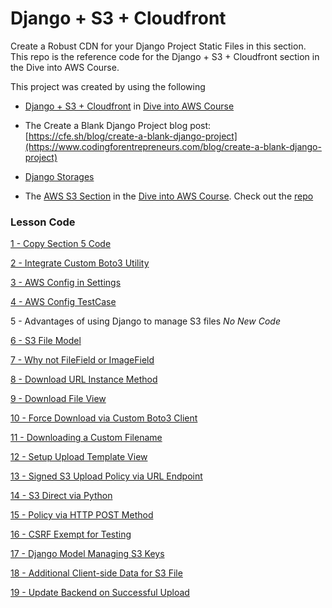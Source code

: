 # Django + S3 + Cloudfront
Create a Robust CDN for your Django Project Static Files in this section. This repo is the reference code for the Django + S3 + Cloudfront section in the Dive into AWS Course. 


This project was created by using the following

- [Django + S3 + Cloudfront](https://www.codingforentrepreneurs.com/courses/aws/django-s3-cloudfront) in [Dive into AWS Course](https://www.codingforentrepreneurs.com/courses/aws)

- The Create a Blank Django Project blog post: [https://cfe.sh/blog/create-a-blank-django-project](https://www.codingforentrepreneurs.com/blog/create-a-blank-django-project)

- [Django Storages](https://django-storages.readthedocs.io)

- The [AWS S3 Section](https://www.codingforentrepreneurs.com/courses/aws/aws-s3) in the [Dive into AWS Course](https://www.codingforentrepreneurs.com/courses/aws). Check out the [repo](https://github.com/codingforentrepreneurs/Dive-Into-AWS-Course---AWS-S3-Boto3)



### Lesson Code

[1 - Copy Section 5 Code](../../tree/7907a9f36f352bc5cd3996b6ca5dc0fbd3603125/)

[2 - Integrate Custom Boto3 Utility](../../tree/850c18dba1d957189456172146ada61381bdc171/)

[3 - AWS Config in Settings](../../tree/b89c4226902ac00617b5cfd26a96ab39e297c33c/)

[4 - AWS Config TestCase](../../tree/ad60c32ba3128fa52e40d2bbc806c3ed321f6d69/)

5 - Advantages of using Django to manage S3 files _No New Code_

[6 - S3 File Model](../../tree/dd8bfd954c518e3aba584825af67afec37ab03c9/)

[7 - Why not FileField or ImageField](../../tree/0aefde77ee7722a26825fe3d2e3da616046d613f/)

[8 - Download URL Instance Method](../../tree/c5c7c62e1fb894738690987a29913be78c714f69/)

[9 - Download File View](../../tree/8bf7ad5157f8de048887c4d37adc29f70f06b692/)

[10 - Force Download via Custom Boto3 Client](../../tree/c616ec8310e291cc965f2244554a57da3547f445/)

[11 - Downloading a Custom Filename](../../tree/9cddd91e7b41fd8faae6c62ea70ba237e0ed2eac/)

[12 - Setup Upload Template View](../../tree/6804334a16cdaffce187945863992764e73c94ab/)

[13 - Signed S3 Upload Policy via URL Endpoint](../../tree/9a2fe92352446a8a7d7b7e8c277f1cb45bcea0f1/)

[14 - S3 Direct via Python](../../tree/76800093c0f9af9ab27305dc6e9a484c4caa341c/)

[15 - Policy via HTTP POST Method](../../tree/ada94d370c22476ba60ae1e47e44aea3894a2f14/)

[16 - CSRF Exempt for Testing](../../tree/8910433818a7d8ed5d1675d1e000fe8e8ec8f162/)

[17 - Django Model Managing S3 Keys](../../tree/9674e6132e4a6e3e8e78a9126cc23f3ca127f152/)

[18 - Additional Client-side Data for S3 File](../../tree/b629ce9a3d65f3abfa0f01075f4bd29dc2ea9389/)

[19 - Update Backend on Successful Upload](../../tree/f392d197439ef897c4675128b5e661299fda68e3/)

